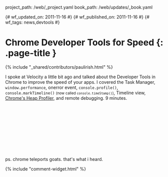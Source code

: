 project_path: /web/_project.yaml
book_path: /web/updates/_book.yaml

{# wf_updated_on: 2011-11-16 #}
{# wf_published_on: 2011-11-16 #}
{# wf_tags: news,devtools #}

# Chrome Developer Tools for Speed {: .page-title }

{% include "_shared/contributors/paulirish.html" %}


I spoke at Velocity a little bit ago and talked about the Developer Tools in Chrome to improve the speed of your apps. I covered the Task Manager, <code>window.performance</code>, onerror event, <code>console.profile()</code>, <code>console.markTimeline()</code> <small>(now called <code>console.timeStamp()</code>)</small>, Timeline view, <a href="http://gent.ilcore.com/2011/08/finding-memory-leaks.html">Chrome's Heap Profiler</a>, and remote debugging. 9 minutes.

<div class="video-wrapper">
  <iframe class="devsite-embedded-youtube-video" data-video-id="MllBwuHbWMY"
          data-autohide="1" data-showinfo="0" frameborder="0" allowfullscreen>
  </iframe>
</div>

ps. chrome teleports goats. that's what i heard.


{% include "comment-widget.html" %}
